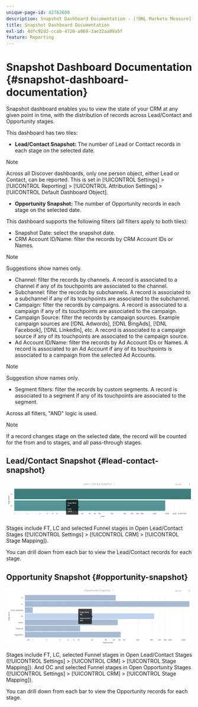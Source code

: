 ```yaml
---
unique-page-id: 42762600
description: Snapshot Dashboard Documentation - [!DNL Marketo Measure]
title: Snapshot Dashboard Documentation
exl-id: 4dfc92d2-ccab-4726-a869-3ae32aa89a5f
feature: Reporting
---
```

# Snapshot Dashboard Documentation {#snapshot-dashboard-documentation}

Snapshot dashboard enables you to view the state of your CRM at any given point in time, with the distribution of records across Lead/Contact and Opportunity stages.

This dashboard has two tiles:

* **Lead/Contact Snapshot:** The number of Lead or Contact records in each stage on the selected date.

>[!NOTE]
>
>Across all Discover dashboards, only one person object, either Lead or Contact, can be reported. This is set in [!UICONTROL Settings] > [!UICONTROL Reporting] > [!UICONTROL Attribution Settings] > [!UICONTROL Default Dashboard Object].

* **Opportunity Snapshot:** The number of Opportunity records in each stage on the selected date.

This dashboard supports the following filters (all filters apply to both tiles):

* Snapshot Date: select the snapshot date.
* CRM Account ID/Name: filter the records by CRM Account IDs or Names.

>[!NOTE]
>
>Suggestions show names only.

* Channel: filter the records by channels. A record is associated to a channel if any of its touchpoints are associated to the channel.
* Subchannel: filter the records by subchannels. A record is associated to a subchannel if any of its touchpoints are associated to the subchannel.
* Campaign: filter the records by campaigns. A record is associated to a campaign if any of its touchpoints are associated to the campaign.
* Campaign Source: filter the records by campaign sources. Example campaign sources are [!DNL Adwords], [!DNL BingAds], [!DNL Facebook], [!DNL LinkedIn], etc. A record is associated to a campaign source if any of its touchpoints are associated to the campaign source.
* Ad Account ID/Name: filter the records by Ad Account IDs or Names. A record is associated to an Ad Account if any of its touchpoints is associated to a campaign from the selected Ad Accounts.

>[!NOTE]
>
>Suggestion show names only.

* Segment filters: filter the records by custom segments. A record is associated to a segment if any of its touchpoints are associated to the segment.

Across all filters, "AND" logic is used.

>[!NOTE]
>
>If a record changes stage on the selected date, the record will be counted for the from and to stages, and all pass-through stages.

## Lead/Contact Snapshot {#lead-contact-snapshot}

![](assets/one.png)

Stages include FT, LC and selected Funnel stages in Open Lead/Contact Stages ([!UICONTROL Settings] > [!UICONTROL CRM] > [!UICONTROL Stage Mapping]).

You can drill down from each bar to view the Lead/Contact records for each stage.

## Opportunity Snapshot {#opportunity-snapshot}

![](assets/two.png)

Stages include FT, LC, selected Funnel stages in Open Lead/Contact Stages ([!UICONTROL Settings] > [!UICONTROL CRM] > [!UICONTROL Stage Mapping]). And OC and selected Funnel stages in Open Opportunity Stages ([!UICONTROL Settings] > [!UICONTROL CRM] > [!UICONTROL Stage Mapping]).

You can drill down from each bar to view the Opportunity records for each stage.
